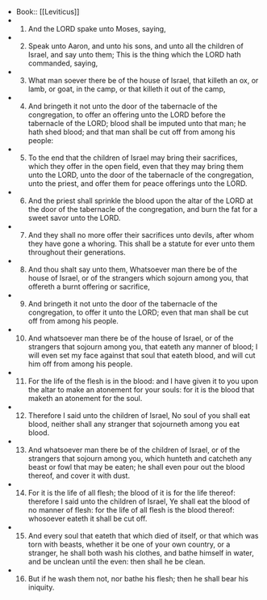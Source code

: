 - Book:: [[Leviticus]]
- 1. And the LORD spake unto Moses, saying,
- 2. Speak unto Aaron, and unto his sons, and unto all the children of Israel, and say unto them; This is the thing which the LORD hath commanded, saying,
- 3. What man soever there be of the house of Israel, that killeth an ox, or lamb, or goat, in the camp, or that killeth it out of the camp,
- 4. And bringeth it not unto the door of the tabernacle of the congregation, to offer an offering unto the LORD before the tabernacle of the LORD; blood shall be imputed unto that man; he hath shed blood; and that man shall be cut off from among his people:
- 5. To the end that the children of Israel may bring their sacrifices, which they offer in the open field, even that they may bring them unto the LORD, unto the door of the tabernacle of the congregation, unto the priest, and offer them for peace offerings unto the LORD.
- 6. And the priest shall sprinkle the blood upon the altar of the LORD at the door of the tabernacle of the congregation, and burn the fat for a sweet savor unto the LORD.
- 7. And they shall no more offer their sacrifices unto devils, after whom they have gone a whoring. This shall be a statute for ever unto them throughout their generations.
- 8. And thou shalt say unto them, Whatsoever man there be of the house of Israel, or of the strangers which sojourn among you, that offereth a burnt offering or sacrifice,
- 9. And bringeth it not unto the door of the tabernacle of the congregation, to offer it unto the LORD; even that man shall be cut off from among his people.
- 10. And whatsoever man there be of the house of Israel, or of the strangers that sojourn among you, that eateth any manner of blood; I will even set my face against that soul that eateth blood, and will cut him off from among his people.
- 11. For the life of the flesh is in the blood: and I have given it to you upon the altar to make an atonement for your souls: for it is the blood that maketh an atonement for the soul.
- 12. Therefore I said unto the children of Israel, No soul of you shall eat blood, neither shall any stranger that sojourneth among you eat blood.
- 13. And whatsoever man there be of the children of Israel, or of the strangers that sojourn among you, which hunteth and catcheth any beast or fowl that may be eaten; he shall even pour out the blood thereof, and cover it with dust.
- 14. For it is the life of all flesh; the blood of it is for the life thereof: therefore I said unto the children of Israel, Ye shall eat the blood of no manner of flesh: for the life of all flesh is the blood thereof: whosoever eateth it shall be cut off.
- 15. And every soul that eateth that which died of itself, or that which was torn with beasts, whether it be one of your own country, or a stranger, he shall both wash his clothes, and bathe himself in water, and be unclean until the even: then shall he be clean.
- 16. But if he wash them not, nor bathe his flesh; then he shall bear his iniquity.
